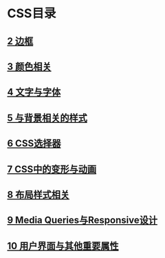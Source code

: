 # CSS目录
## [2 边框](border.md)
## [3 颜色相关](color.md)
## [4 文字与字体](text&font.md)
## [5 与背景相关的样式](background-style.md)
## [6 CSS选择器]()
## [7 CSS中的变形与动画]()
## [8 布局样式相关]()
## [9 Media Queries与Responsive设计]()
## [10 用户界面与其他重要属性]()